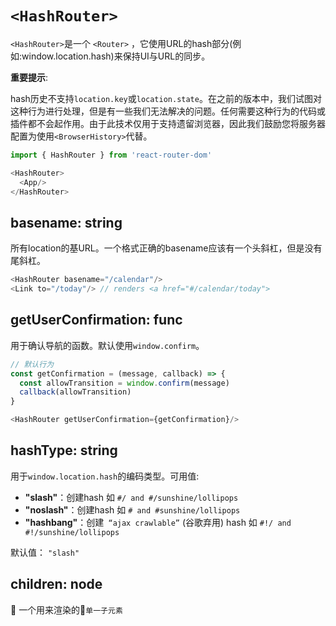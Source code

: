 # `<HashRouter>`
`<HashRouter>`是一个 `<Router>` ，它使用URL的hash部分(例如:window.location.hash)来保持UI与URL的同步。

**重要提示**: 

hash历史不支持`location.key`或`location.state`。在之前的版本中，我们试图对这种行为进行处理，但是有一些我们无法解决的问题。任何需要这种行为的代码或插件都不会起作用。由于此技术仅用于支持遗留浏览器，因此我们鼓励您将服务器配置为使用`<BrowserHistory>`代替。

```js
import { HashRouter } from 'react-router-dom'

<HashRouter>
  <App/>
</HashRouter>
```
## basename: string

所有location的基URL。一个格式正确的basename应该有一个头斜杠，但是没有尾斜杠。
````js
<HashRouter basename="/calendar"/>
<Link to="/today"/> // renders <a href="#/calendar/today">
````
## getUserConfirmation: func

用于确认导航的函数。默认使用`window.confirm`。

```js
// 默认行为
const getConfirmation = (message, callback) => {
  const allowTransition = window.confirm(message)
  callback(allowTransition)
}

<HashRouter getUserConfirmation={getConfirmation}/>
```
## hashType: string

用于`window.location.hash`的编码类型。可用值:


- **"slash"**：创建hash 如 `#/ and #/sunshine/lollipops`
- **"noslash"**：创建hash 如 `# and #sunshine/lollipops`
- **"hashbang"**：创建` “ajax crawlable”` (谷歌弃用) hash 如 `#!/ and #!/sunshine/lollipops`


默认值： `"slash"`

## children: node

一个用来渲染的`单一子元素`